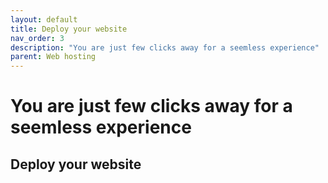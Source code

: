 ```yaml
---
layout: default
title: Deploy your website
nav_order: 3
description: "You are just few clicks away for a seemless experience"
parent: Web hosting
---
```


# You are just few clicks away for a seemless experience

## Deploy your website
